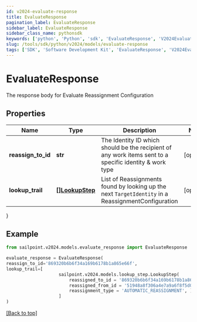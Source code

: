```yaml
---
id: v2024-evaluate-response
title: EvaluateResponse
pagination_label: EvaluateResponse
sidebar_label: EvaluateResponse
sidebar_class_name: pythonsdk
keywords: ['python', 'Python', 'sdk', 'EvaluateResponse', 'V2024EvaluateResponse'] 
slug: /tools/sdk/python/v2024/models/evaluate-response
tags: ['SDK', 'Software Development Kit', 'EvaluateResponse', 'V2024EvaluateResponse']
---
```


# EvaluateResponse

The response body for Evaluate Reassignment Configuration

## Properties

Name | Type | Description | Notes
------------ | ------------- | ------------- | -------------
**reassign_to_id** | **str** | The Identity ID which should be the recipient of any work items sent to a specific identity & work type | [optional] 
**lookup_trail** | [**[]LookupStep**](lookup-step) | List of Reassignments found by looking up the next `TargetIdentity` in a ReassignmentConfiguration | [optional] 
}

## Example

```python
from sailpoint.v2024.models.evaluate_response import EvaluateResponse

evaluate_response = EvaluateResponse(
reassign_to_id='869320b6b6f34a169b6178b1a865e66f',
lookup_trail=[
                    sailpoint.v2024.models.lookup_step.LookupStep(
                        reassigned_to_id = '869320b6b6f34a169b6178b1a865e66f', 
                        reassigned_from_id = '51948a8f306a4e7a9a6f8f5d032fa59e', 
                        reassignment_type = 'AUTOMATIC_REASSIGNMENT', )
                    ]
)

```
[[Back to top]](#) 

